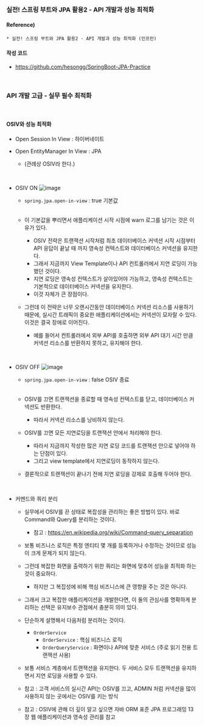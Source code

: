 ### 실전! 스프링 부트와 JPA 활용2 - API 개발과 성능 최적화

#### Reference) 
	* 실전! 스프링 부트와 JPA 활용2 - API 개발과 성능 최적화 (인프런)

#### 작성 코드
- https://github.com/hesongg/SpringBoot-JPA-Practice

<br>

### API 개발 고급 - 실무 필수 최적화

<br>

#### OSIV와 성능 최적화

- Open Session In View : 하이버네이트

- Open EntityManager In View : JPA
	- (관례상 OSIV라 한다.)

<br>

- OSIV ON
	![image](https://user-images.githubusercontent.com/77953474/193293372-ce56cc2a-9ffc-4272-824a-54c3701919e3.png)
	
	- ```spring.jpa.open-in-view``` : true 기본값
	
	<br>

	- 이 기본값을 뿌리면서 애플리케이션 시작 시점에 warn 로그를 남기는 것은 이유가 있다.
		- OSIV 전략은 트랜잭션 시작처럼 최초 데이터베이스 커넥션 시작 시점부터 API 응답이 끝날 때 까지 영속성 컨텍스트와 
			데이터베이스 커넥션을 유지한다. 
		- 그래서 지금까지 View Template이나 API 컨트롤러에서 지연 로딩이 가능했던 것이다.
		- 지연 로딩은 영속성 컨텍스트가 살아있어야 가능하고, 영속성 컨텍스트는 기본적으로 데이터베이스 커넥션을 유지한다. 
		- 이것 자체가 큰 장점이다.

	- 그런데 이 전략은 너무 오랜시간동안 데이터베이스 커넥션 리소스를 사용하기 때문에, 
		실시간 트래픽이 중요한 애플리케이션에서는 커넥션이 모자랄 수 있다. 이것은 결국 장애로 이어진다.
		
		- 예를 들어서 컨트롤러에서 외부 API를 호출하면 외부 API 대기 시간 만큼 커넥션 리소스를 반환하지 못하고, 유지해야 한다.

<br>

- OSIV OFF
	![image](https://user-images.githubusercontent.com/77953474/193293423-a9dd3613-4e71-4b89-be05-f28700c13d19.png)
	
	- ```spring.jpa.open-in-view``` : false OSIV 종료
	
	<br>
	
	- OSIV를 끄면 트랜잭션을 종료할 때 영속성 컨텍스트를 닫고, 데이터베이스 커넥션도 반환한다. 
		- 따라서 커넥션 리소스를 낭비하지 않는다.
	
	- OSIV를 끄면 모든 지연로딩을 트랜잭션 안에서 처리해야 한다. 
		- 따라서 지금까지 작성한 많은 지연 로딩 코드를 트랜잭션 안으로 넣어야 하는 단점이 있다. 
		- 그리고 view template에서 지연로딩이 동작하지 않는다. 
	
	- 결론적으로 트랜잭션이 끝나기 전에 지연 로딩을 강제로 호출해 두어야 한다.

<br>

- 커멘드와 쿼리 분리

	- 실무에서 OSIV를 끈 상태로 복잡성을 관리하는 좋은 방법이 있다. 바로 Command와 Query를 분리하는 것이다.
		- 참고 : https://en.wikipedia.org/wiki/Command–query_separation

	- 보통 비즈니스 로직은 특정 엔티티 몇 개를 등록하거나 수정하는 것이므로 성능이 크게 문제가 되지 않는다.
	
	- 그런데 복잡한 화면을 출력하기 위한 쿼리는 화면에 맞추어 성능을 최적화 하는 것이 중요하다. 
		- 하지만 그 복잡성에 비해 핵심 비즈니스에 큰 영향을 주는 것은 아니다.
	
	- 그래서 크고 복잡한 애플리케이션을 개발한다면, 이 둘의 관심사를 명확하게 분리하는 선택은 유지보수 관점에서 충분히 의미 있다.
	
	- 단순하게 설명해서 다음처럼 분리하는 것이다.
		- ```OrderService```
			- ```OrderService``` : 핵심 비즈니스 로직
			- ```OrderQueryService``` : 화면이나 API에 맞춘 서비스 (주로 읽기 전용 트랜잭션 사용)
			
	- 보통 서비스 계층에서 트랜잭션을 유지한다. 두 서비스 모두 트랜잭션을 유지하면서 지연 로딩을 사용할 수 있다.
	
	- 참고 : 고객 서비스의 실시간 API는 OSIV를 끄고, ADMIN 처럼 커넥션을 많이 사용하지 않는 곳에서는 OSIV를 키는 방식
	- 참고 : OSIV에 관해 더 깊이 알고 싶으면 자바 ORM 표준 JPA 프로그래밍 13장 웹 애플리케이션과 영속성	관리를 참고
